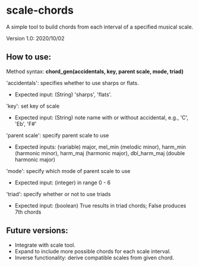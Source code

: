 # scale-chords
A simple tool to build chords from each interval of a specified musical scale.

Version 1.0: 2020/10/02

## How to use:

Method syntax: **chord_gen(accidentals, key, parent scale, mode, triad)**

'accidentals': specifies whether to use sharps or flats.
  - Expected input: (String) 'sharps', 'flats'.

'key': set key of scale
  - Expected input: (String) note name with or without accidental, e.g., 'C', 'Eb', 'F#'

'parent scale': specify parent scale to use
 - Expected inputs: (variable) major, mel_min (melodic minor), harm_min (harmonic minor), harm_maj (harmonic major), dbl_harm_maj (double harmonic major)
 
 'mode': specify which mode of parent scale to use
 - Expected input: (integer) in range 0 - 6
 
 'triad': specify whether or not to use triads
  - Expected input: (boolean) True results in triad chords; False produces 7th chords
  
  
## Future versions:
- Integrate with scale tool.
- Expand to include more possible chords for each scale interval.
- Inverse functionality: derive compatible scales from given chord.
